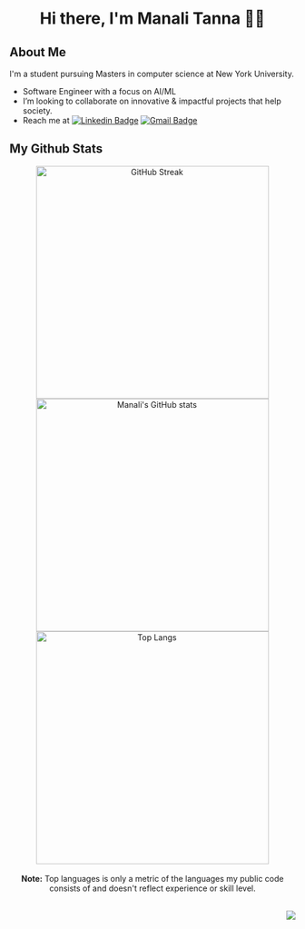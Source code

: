 <h1 align="center">Hi there, I'm Manali Tanna 👋🏼</h1>

## About Me

I'm a student pursuing Masters in computer science at New York University.
-  Software Engineer with a focus on AI/ML
-  I’m looking to collaborate on innovative & impactful projects that help society.
-  Reach me at  [![Linkedin Badge](https://img.shields.io/badge/-manalitanna-blue?style=flat-square&logo=Linkedin&logoColor=white&link=https://www.linkedin.com/in/manalitanna/)](https://www.linkedin.com/in/manalitanna/) [![Gmail Badge](https://img.shields.io/badge/-manalitanna-c14438?style=flat-square&logo=Gmail&logoColor=white&link=mailto:manalitanna@nyu.edu)](mailto:manalitanna@nyu.edu)

## My Github Stats
<p align="center">
    <img alt="GitHub Streak" src="https://github-readme-streak-stats.herokuapp.com?user=ManaliTanna&theme=react&hide_border=true&fire=DD9308&ring=DD2727&stroke=00000000" width="410vw"/>  
    <img alt="Manali's GitHub stats" src="https://github-readme-stats.vercel.app/api?username=ManaliTanna&show_icons=true&count_private=true&theme=react&hide_border=true" width="410vw"/>
    <br/>
    <img alt="Top Langs" src="https://github-readme-stats.vercel.app/api/top-langs/?username=ManaliTanna&langs_count=10&count_private=true&layout=compact&theme=react&hide_border=true&bg_color=0D1117" width="410vw"/>
    <br/><br/>
    <b>Note:</b> Top languages is only a metric of the languages my public code consists of and doesn't reflect experience or skill level.
    <br/><br/>
</p>

<p align="right">
    <img src="https://komarev.com/ghpvc/?username=your-github-ManaliTanna&color=blue"></img>
</p>
<!--
- 🌱 I’m currently learning ...
- 🤔 I’m looking for help with ...
- 💬 Ask me about ...
-->
